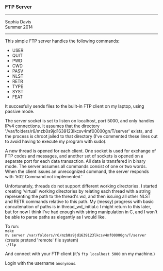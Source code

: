 ### FTP Server

----------

Sophia Davis  
Summer 2014

----------

This simple FTP server handles the following commands:  

* USER   
* QUIT  
* PWD
* CWD
* PASV
* NLST
* RETR
* TYPE
* SYST
* FEAT

It succesfully sends files to the built-in FTP client on my laptop, using passive mode.    
	
The server socket is set to listen on localhost, port 5000, and only handles IPv4 connections. It assumes that the directory '/var/folders/r6/mzb0s9jd1639123lkcsv4mf00000gn/T/server' exists, and the process is chroot jailed to that directory (I've commented these lines out to avoid having to execute my program with sudo).

A new thread is opened for each client. One socket is used for exchange of FTP codes and messages, and another set of sockets is opened on a separate port for each data transaction. All data is transfered in binary mode. The server assumes all commands consist of one or two words. When the client issues an unrecognized command, the server responds with '502 Command not implemented.'

Unfortunately, threads do not support different working directories. I started creating 'virtual' working directories by relating each thread with a string representing the path to the thread's wd, and then issuing all other NLST and RETR commands relative to this path. My (messy) progress with basic concatenation of paths is in thread_wd_initial.c
I might return to this later, but for now I think I've had enough with string manipulation in C, and I won't be able to parse paths as elegantly as I would like.

To run:  
`make`  
`mv server /var/folders/r6/mzb0s9jd1639123lkcsv4mf00000gn/T/server` (create pretend 'remote' file system)  
`./ftp`  

And connect with your FTP client (it's `ftp localhost 5000` on my machine.)   

Login with the username `anonymous`.